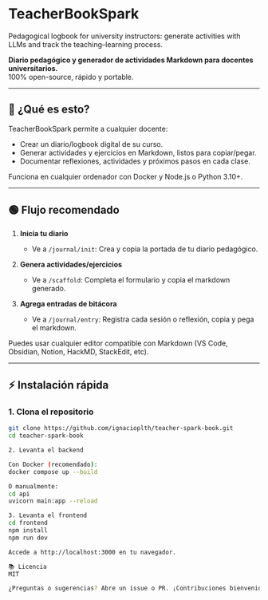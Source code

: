 # TeacherBookSpark

Pedagogical logbook for university instructors: generate activities with LLMs and track the teaching–learning process.

**Diario pedagógico y generador de actividades Markdown para docentes universitarios.**  
100% open-source, rápido y portable.

---

## 🚀 ¿Qué es esto?

TeacherBookSpark permite a cualquier docente:
- Crear un diario/logbook digital de su curso.
- Generar actividades y ejercicios en Markdown, listos para copiar/pegar.
- Documentar reflexiones, actividades y próximos pasos en cada clase.

Funciona en cualquier ordenador con Docker y Node.js o Python 3.10+.

---

## 🟢 Flujo recomendado

1. **Inicia tu diario**
   - Ve a `/journal/init`: Crea y copia la portada de tu diario pedagógico.

2. **Genera actividades/ejercicios**
   - Ve a `/scaffold`: Completa el formulario y copia el markdown generado.

3. **Agrega entradas de bitácora**
   - Ve a `/journal/entry`: Registra cada sesión o reflexión, copia y pega el markdown.

Puedes usar cualquier editor compatible con Markdown (VS Code, Obsidian, Notion, HackMD, StackEdit, etc).

---

## ⚡ Instalación rápida

### 1. Clona el repositorio

```bash
git clone https://github.com/ignacioplth/teacher-spark-book.git
cd teacher-spark-book

2. Levanta el backend

Con Docker (recomendado):
docker compose up --build

O manualmente:
cd api
uvicorn main:app --reload

3. Levanta el frontend
cd frontend
npm install
npm run dev

Accede a http://localhost:3000 en tu navegador.

📚 Licencia
MIT

¿Preguntas o sugerencias? Abre un issue o PR. ¡Contribuciones bienvenidas!